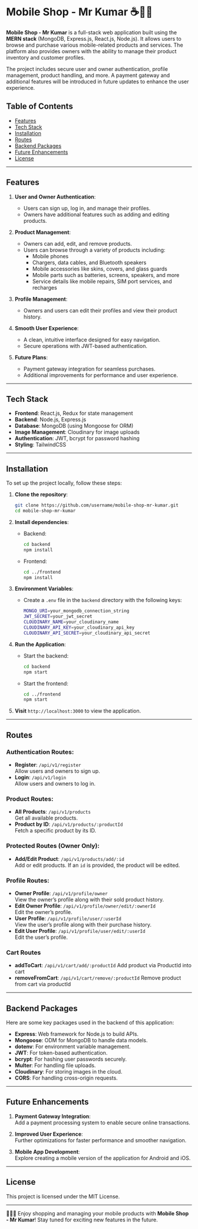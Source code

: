 # Mobile Shop - Mr Kumar ☕👨‍💻

**Mobile Shop - Mr Kumar** is a full-stack web application built using the **MERN stack** (MongoDB, Express.js, React.js, Node.js). It allows users to browse and purchase various mobile-related products and services. The platform also provides owners with the ability to manage their product inventory and customer profiles.

The project includes secure user and owner authentication, profile management, product handling, and more. A payment gateway and additional features will be introduced in future updates to enhance the user experience.

## Table of Contents

- [Features](#features)
- [Tech Stack](#tech-stack)
- [Installation](#installation)
- [Routes](#routes)
- [Backend Packages](#backend-packages)
- [Future Enhancements](#future-enhancements)
- [License](#license)

---

## Features

1. **User and Owner Authentication**:

   - Users can sign up, log in, and manage their profiles.
   - Owners have additional features such as adding and editing products.

2. **Product Management**:

   - Owners can add, edit, and remove products.
   - Users can browse through a variety of products including:
     - Mobile phones
     - Chargers, data cables, and Bluetooth speakers
     - Mobile accessories like skins, covers, and glass guards
     - Mobile parts such as batteries, screens, speakers, and more
     - Service details like mobile repairs, SIM port services, and recharges

3. **Profile Management**:

   - Owners and users can edit their profiles and view their product history.

4. **Smooth User Experience**:
   - A clean, intuitive interface designed for easy navigation.
   - Secure operations with JWT-based authentication.
5. **Future Plans**:
   - Payment gateway integration for seamless purchases.
   - Additional improvements for performance and user experience.

---

## Tech Stack

- **Frontend**: React.js, Redux for state management
- **Backend**: Node.js, Express.js
- **Database**: MongoDB (using Mongoose for ORM)
- **Image Management**: Cloudinary for image uploads
- **Authentication**: JWT, bcrypt for password hashing
- **Styling**: TailwindCSS

---

## Installation

To set up the project locally, follow these steps:

1. **Clone the repository**:

   ```bash
   git clone https://github.com/username/mobile-shop-mr-kumar.git
   cd mobile-shop-mr-kumar
   ```

2. **Install dependencies**:

   - Backend:

     ```bash
     cd backend
     npm install
     ```

   - Frontend:
     ```bash
     cd ../frontend
     npm install
     ```

3. **Environment Variables**:

   - Create a `.env` file in the `backend` directory with the following keys:
     ```bash
     MONGO_URI=your_mongodb_connection_string
     JWT_SECRET=your_jwt_secret
     CLOUDINARY_NAME=your_cloudinary_name
     CLOUDINARY_API_KEY=your_cloudinary_api_key
     CLOUDINARY_API_SECRET=your_cloudinary_api_secret
     ```

4. **Run the Application**:

   - Start the backend:
     ```bash
     cd backend
     npm start
     ```
   - Start the frontend:
     ```bash
     cd ../frontend
     npm start
     ```

5. **Visit** `http://localhost:3000` to view the application.

---

## Routes

### **Authentication Routes**:

- **Register**: `/api/v1/register`  
   Allow users and owners to sign up.
- **Login**: `/api/v1/login`  
   Allow users and owners to log in.

### **Product Routes**:

- **All Products**: `/api/v1/products`  
   Get all available products.
- **Product by ID**: `/api/v1/products/:productId`  
   Fetch a specific product by its ID.

### **Protected Routes (Owner Only)**:

- **Add/Edit Product**: `/api/v1/products/add/:id`  
   Add or edit products. If an `id` is provided, the product will be edited.

### **Profile Routes**:

- **Owner Profile**: `/api/v1/profile/owner`  
   View the owner’s profile along with their sold product history.
- **Edit Owner Profile**: `/api/v1/profile/owner/edit/:ownerId`  
   Edit the owner’s profile.
- **User Profile**: `/api/v1/profile/user/:userId`  
   View the user’s profile along with their purchase history.
- **Edit User Profile**: `/api/v1/profile/user/edit/:userId`  
   Edit the user’s profile.

### **Cart Routes**

- **addToCart**: `/api/v1/cart/add/:productId`
   Add product via ProductId into cart
- **removeFromCart**: `/api/v1/cart/remove/:productId`
   Remove product from cart via productId

---

## Backend Packages

Here are some key packages used in the backend of this application:

- **Express**: Web framework for Node.js to build APIs.
- **Mongoose**: ODM for MongoDB to handle data models.
- **dotenv**: For environment variable management.
- **JWT**: For token-based authentication.
- **bcrypt**: For hashing user passwords securely.
- **Multer**: For handling file uploads.
- **Cloudinary**: For storing images in the cloud.
- **CORS**: For handling cross-origin requests.

---

## Future Enhancements

1. **Payment Gateway Integration**:  
   Add a payment processing system to enable secure online transactions.
2. **Improved User Experience**:  
   Further optimizations for faster performance and smoother navigation.

3. **Mobile App Development**:  
   Explore creating a mobile version of the application for Android and iOS.

---

## License

This project is licensed under the MIT License.

---

👨‍💻🚀 Enjoy shopping and managing your mobile products with **Mobile Shop - Mr Kumar**! Stay tuned for exciting new features in the future.
